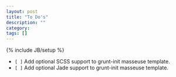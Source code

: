 ```yaml
---
layout: post
title: "To Do's"
description: ""
category: 
tags: []
---
```

{% include JB/setup %}

* `[ ]` Add optional SCSS support to grunt-init masseuse template.
* `[ ]` Add optional Jade support to grunt-init masseuse template.

